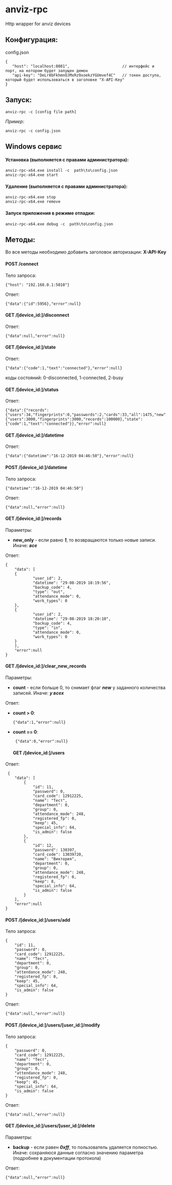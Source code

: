 # anviz-rpc
Http wrapper for anviz devices

## Конфигурация:

   config.json
   
    {
       "host": "localhost:8081",                       // интерфейс и порт, на котором будет запущен демон 
       "api-key": "DeLr8bFkhmnOJMxRz9xoekzYGUmvef4C"   // токен доступа, который будет использоваться в заголовке "X-API-Key"
    } 

## Запуск: 

    anviz-rpc -с [config file path]

*Пример*: 

    anviz-rpc -c config.json

## Windows сервис
#### Установка (выполняется с правами администратора):
    
    anviz-rpc-x64.exe install -c  path\to\config.json
    anviz-rpc-x64.exe start
    
#### Удалениe (выполняется с правами администратора):
    
    anviz-rpc-x64.exe stop
    anviz-rpc-x64.exe remove
    
#### Запуск приложения в режиме отладки:

    anviz-rpc-x64.exe debug -c  path\to\config.json

## Методы:
  Во все методы необходимо добавить заголовок авторизации: **X-API-Key** 
  
  #### POST /connect
Тело запроса: 
        
    {"host": "192.168.0.1:5010"}
    
Ответ:

    {"data":{"id":5956},"error":null} 
    
  #### GET /[device_id:]/disconnect
Ответ:
  
    {"data":null,"error":null}

  #### GET /[device_id:]/state
Ответ:
  
    {"data":{"code":1,"text":"connected"},"error":null}
коды состояний: 0-disconnected, 1-connected, 2-busy

  #### GET /[device_id:]/status
Ответ:

    {"data":{"records":{"users":34,"fingerprints":0,"passwords":2,"cards":33,"all":1475,"new":0},"capacity":{"users":3000,"fingerprints":3000,"records":100000},"state":{"code":1,"text":"connected"}},"error":null}
    
  #### GET /[device_id:]/datetime
Ответ:

    {"data":{"datetime":"16-12-2019 04:46:50"},"error":null}
   
  #### POST /[device_id:]/datetime
Тело запроса: 

    {"datetime":"16-12-2019 04:46:50"}
Ответ:
     
    {"data":null,"error":null}
  #### GET /[device_id:]/records
Параметры:
    
  - **new_only** - если равно ***1***, то возвращаются только новые записи. Иначе: ***все***
 
Ответ:

    {
        "data": [
        {
                "user_id": 2,
                "datetime": "29-08-2019 18:19:56",
                "backup_code": 4,
                "type": "out",
                "attendance_mode": 0,
                "work_types": 0
        },
        {
                "user_id": 2,
                "datetime": "29-08-2019 18:20:10",
                "backup_code": 4,
                "type": "in",
                "attendance_mode": 0,
                "work_types": 0
        }
        ],
        "error":null
    }
  #### GET /[device_id:]/clear_new_records
Параметры:
  
  - **count** - если больше 0, то снимает флаг ***new*** у заданного количества записей. Иначе: ***у всех***
  
Ответ:

- **count > 0**:
  
      {"data":1,"error":null}
    
- **count == 0**:
 
       {"data":0,"error":null}
  #### GET /[device_id:]/users
  
 Ответ:
 
     {
        "data": [
            {            
                "id": 11,
                "password": 0,
                "card_code": 12912225,
                "name": "Тест",
                "department": 0,
                "group": 0,
                "attendance_mode": 248,
                "registered_fp": 0,
                "keep": 45,
                "special_info": 64,
                "is_admin": false
            },
            {
                "id": 12,
                "password": 130397,
                "card_code": 13039720,
                "name": "Виктория",
                "department": 0,
                "group": 0,
                "attendance_mode": 248,
                "registered_fp": 0,
                "keep": 8,
                "special_info": 64,
                "is_admin": false
            }
        ],
        "error":null
    }
  #### POST /[device_id:]/users/add   
  
  Тело запроса:  
  
    {            
        "id": 11,
        "password": 0,
        "card_code": 12912225,
        "name": "Тест",
        "department": 0,
        "group": 0,
        "attendance_mode": 248,
        "registered_fp": 0,
        "keep": 45,
        "special_info": 64,
        "is_admin": false
    }
   
  Ответ:
  
    {"data":null,"error":null}
    
  #### POST /[device_id:]/users/[user_id:]/modify
  
  Тело запроса:
  
    {            
        "password": 0,
        "card_code": 12912225,
        "name": "Тест",
        "department": 0,
        "group": 0,
        "attendance_mode": 248,
        "registered_fp": 0,
        "keep": 45,
        "special_info": 64,
        "is_admin": false
    }
   
  Ответ:
  
    {"data":null,"error":null}
    
   #### GET /[device_id:]/users/[user_id:]/delete
   
Параметры:
  
  - **backup** - если равен ***0xff***, то пользователь удаляется полностью. Иначе: сохраняюся данные соглаcно значению параметра  (подробнее в документации протокола)
   
  Ответ:
  
    {"data":null,"error":null}
  
  
